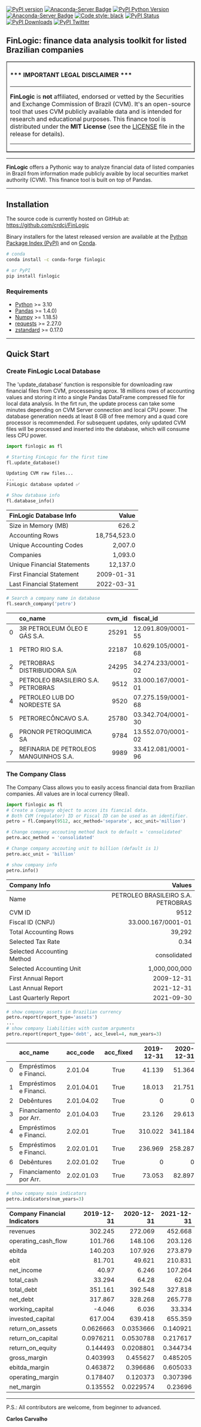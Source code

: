 [![PyPI version](https://img.shields.io/pypi/v/finlogic.svg)](https://pypi.python.org/pypi/finlogic)
[![Anaconda-Server Badge](https://anaconda.org/conda-forge/finlogic/badges/version.svg)](https://anaconda.org/conda-forge/finlogic)
[![PyPI Python Version](https://img.shields.io/badge/python-3.10-blue.svg)](https://pypi.python.org/pypi/finlogic)
[![Anaconda-Server Badge](https://anaconda.org/conda-forge/finlogic/badges/license.svg)](https://anaconda.org/conda-forge/finlogic)
[![Code style: black](https://img.shields.io/badge/code%20style-black-000000.svg)](https://github.com/psf/black)
[![PyPI Status](https://img.shields.io/pypi/status/finlogic.svg)](https://pypi.python.org/pypi/finlogic)
[![PyPI Downloads](https://img.shields.io/pypi/dm/finlogic.svg)](https://pypi.python.org/pypi/finlogic)
[![PyPI Twitter](https://img.shields.io/twitter/follow/CRCarvalhoJ.svg?style=social&label=Follow)](https://twitter.com/CRCarvalhoJ)

## FinLogic: finance data analysis toolkit for listed Brazilian companies


<table border=1 cellpadding=10><tr><td>

#### \*\*\* IMPORTANT LEGAL DISCLAIMER \*\*\*

---

**FinLogic** is **not** affiliated, endorsed or vetted by the Securities and Exchange Commission of Brazil (CVM). It's an open-source tool that uses CVM publicly available data and is intended for research and educational purposes. This finance tool is distributed under the **MIT License** (see the [LICENSE](./LICENSE) file in the release for details).

---

</td></tr></table>

---

**FinLogic** offers a Pythonic way to analyze financial data of listed companies in Brazil from information made publicly avaible by local securities market authority (CVM). This finance tool is built on top of Pandas.

---

## Installation
The source code is currently hosted on GitHub at:
https://github.com/crdcj/FinLogic

Binary installers for the latest released version are available at the [Python
Package Index (PyPI)](https://pypi.org/project/finlogic) and on [Conda](https://anaconda.org/conda-forge/finlogic).

```sh
# conda
conda install -c conda-forge finlogic 
```

```sh
# or PyPI
pip install finlogic
```

### Requirements
-   [Python](https://www.python.org) \>= 3.10
-   [Pandas](https://github.com/pydata/pandas) \>= 1.4.0)
-   [Numpy](http://www.numpy.org) \>= 1.18.5)
-   [requests](http://docs.python-requests.org/en/master/) \>= 2.27.0
-   [zstandard](https://pypi.org/project/zstandard/) \>= 0.17.0

---

## Quick Start
### Create FinLogic Local Database
The 'update_database' function is responsible for downloading raw financial files from CVM, processesing aprox. 18 millions rows of accounting values and storing it into a single Pandas DataFrame compressed file for local data analysis.
In the firt run, the update process can take some minutes depending on CVM Server connection and local CPU power. The database generation needs at least 8 GB of free memory and a quad core processor is recommended.
For subsequent updates, only updated CVM files will be processed and inserted into the database, which will consume less CPU power.

```python
import finlogic as fl

# Starting FinLogic for the first time
fl.update_database()

Updating CVM raw files...
...
FinLogic database updated ✅

# Show database info
fl.database_info()
```

| FinLogic Database Info      |        Value |
|:----------------------------|-------------:|
| Size in Memory (MB)         |        626.2 |
| Accounting Rows             | 18,754,523.0 |
| Unique Accounting Codes     |      2,007.0 |
| Companies                   |      1,093.0 |
| Unique Financial Statements |     12,137.0 |
| First Financial Statement   |   2009-01-31 |
| Last Financial Statement    |   2022-03-31 |

```python
# Search a company name in database
fl.search_company('petro')
```

|   | co_name                                | cvm_id | fiscal_id          |
|--:|:---------------------------------------|-------:|:-------------------|
| 0 | 3R PETROLEUM ÓLEO E GÁS S.A.           |  25291 | 12.091.809/0001-55 |
| 1 | PETRO RIO S.A.                         |  22187 | 10.629.105/0001-68 |
| 2 | PETROBRAS DISTRIBUIDORA S/A            |  24295 | 34.274.233/0001-02 |
| 3 | PETROLEO BRASILEIRO S.A. PETROBRAS     |   9512 | 33.000.167/0001-01 |
| 4 | PETROLEO LUB DO NORDESTE SA            |   9520 | 07.275.159/0001-68 |
| 5 | PETRORECÔNCAVO S.A.                    |  25780 | 03.342.704/0001-30 |
| 6 | PRONOR PETROQUIMICA SA                 |   9784 | 13.552.070/0001-02 |
| 7 | REFINARIA DE PETROLEOS MANGUINHOS S.A. |   9989 | 33.412.081/0001-96 |

### The Company Class
The Company Class allows you to easily access financial data from Brazilian companies. All values are in local currency (Real).

```python
import finlogic as fl
# Create a Company object to acces its fiancial data.
# Both CVM (regulator) ID or Fiscal ID can be used as an identifier.
petro = fl.Company(9512, acc_method='separate', acc_unit='million')

# Change company accouting method back to default = 'consolidated'
petro.acc_method = 'consolidated'

# Change company accouting unit to billion (default is 1)
petro.acc_unit = 'billion'

# show company info
petro.info()
```

| Company Info               |                             Values |
|:---------------------------|-----------------------------------:|
| Name                       | PETROLEO BRASILEIRO S.A. PETROBRAS |
| CVM ID                     |                               9512 |
| Fiscal ID (CNPJ)           |                 33.000.167/0001-01 |
| Total Accounting Rows      |                             39,292 |
| Selected Tax Rate          |                               0.34 |
| Selected Accounting Method |                       consolidated |
| Selected Accounting Unit   |                      1,000,000,000 |
| First Annual Report        |                         2009-12-31 |
| Last Annual Report         |                         2021-12-31 |
| Last Quarterly Report      |                         2021-09-30 |

```python
# show company assets in Brazilian currency 
petro.report(report_type='assets')
...
# show company liabilities with custom arguments
petro.report(report_type='debt', acc_level=4, num_years=3)
```

|   | acc_name               | acc_code   | acc_fixed | 2019-12-31 | 2020-12-31 | 2021-12-31 |
|:--|:-----------------------|:-----------|:---------:|-----------:|-----------:|-----------:|
| 0 | Empréstimos e Financi. | 2.01.04    |   True    |     41.139 |     51.364 |     50.631 |
| 1 | Empréstimos e Financi. | 2.01.04.01 |   True    |     18.013 |     21.751 |     20.316 |
| 2 | Debêntures             | 2.01.04.02 |   True    |          0 |          0 |      0     |
| 3 | Financiamento por Arr. | 2.01.04.03 |   True    |     23.126 |     29.613 |     30.315 |
| 4 | Empréstimos e Financi. | 2.02.01    |   True    |    310.022 |    341.184 |    277.187 |
| 5 | Empréstimos e Financi. | 2.02.01.01 |   True    |    236.969 |    258.287 |    178.908 |
| 6 | Debêntures             | 2.02.01.02 |   True    |          0 |          0 |      0     |
| 7 | Financiamento por Arr. | 2.02.01.03 |   True    |     73.053 |     82.897 |     98.279 |

```python
# show company main indicators
petro.indicators(num_years=3)
```

| Company Financial Indicators   |   2019-12-31 |   2020-12-31 |   2021-12-31 |
|:-------------------------------|-------------:|-------------:|-------------:|
| revenues                       |  302.245     |  272.069     |   452.668    |
| operating_cash_flow            |  101.766     |  148.106     |   203.126    |
| ebitda                         |  140.203     |  107.926     |   273.879    |
| ebit                           |   81.701     |   49.621     |   210.831    |
| net_income                     |   40.97      |    6.246     |   107.264    |
| total_cash                     |   33.294     |   64.28      |    62.04     |
| total_debt                     |  351.161     |  392.548     |   327.818    |
| net_debt                       |  317.867     |  328.268     |   265.778    |
| working_capital                |   -4.046     |    6.036     |    33.334    |
| invested_capital               |  617.004     |  639.418     |   655.359    |
| return_on_assets               |    0.0626663 |    0.0353666 |     0.140921 |
| return_on_capital              |    0.0976211 |    0.0530788 |     0.217617 |
| return_on_equity               |    0.144493  |    0.0208801 |     0.344734 |
| gross_margin                   |    0.403993  |    0.455627  |     0.485205 |
| ebitda_margin                  |    0.463872  |    0.396686  |     0.605033 |
| operating_margin               |    0.178407  |    0.120373  |     0.307396 |
| net_margin                     |    0.135552  |    0.0229574 |     0.23696  |

---

P.S.: All contributors are welcome, from beginner to advanced.

**Carlos Carvalho**
